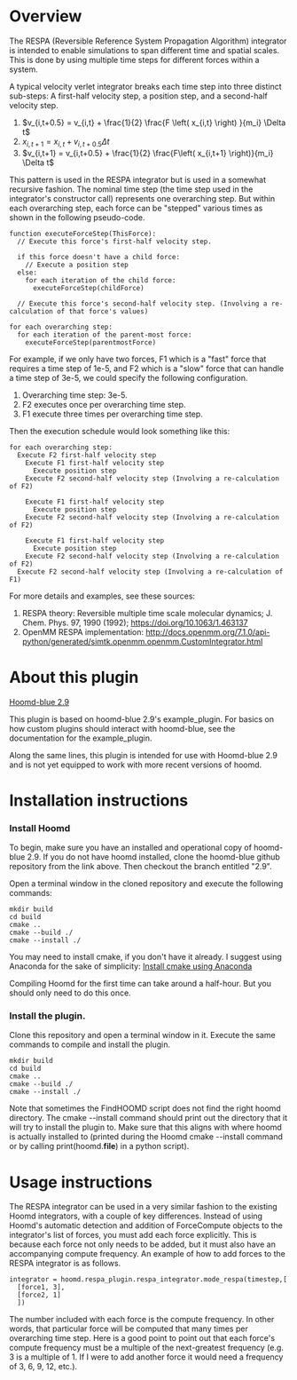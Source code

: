 # Overview

The RESPA (Reversible Reference System Propagation Algorithm) integrator is intended to enable simulations to span different time and spatial scales. This is done by using multiple time steps for different forces within a system.

A typical velocity verlet integrator breaks each time step into three distinct sub-steps: A first-half velocity step, a position step, and a second-half velocity step.

1. $v_{i,t+0.5} = v_{i,t} + \frac{1}{2} \frac{F \left( x_{i,t} \right) }{m_i} \Delta t$
2. $x_{i,t+1} = x_{i,t} + v_{i,t+0.5} \Delta t$
3. $v_{i,t+1} = v_{i,t+0.5} + \frac{1}{2} \frac{F\left( x_{i,t+1} \right)}{m_i} \Delta t$

This pattern is used in the RESPA integrator but is used in a somewhat recursive fashion. The nominal time step (the time step used in the integrator's constructor call) represents one overarching step. But within each overarching step, each force can be "stepped" various times as shown in the following pseudo-code.

```
function executeForceStep(ThisForce):
  // Execute this force's first-half velocity step.

  if this force doesn't have a child force:
    // Execute a position step
  else:
    for each iteration of the child force:
      executeForceStep(childForce)

  // Execute this force's second-half velocity step. (Involving a re-calculation of that force's values)

for each overarching step:
  for each iteration of the parent-most force:
    executeForceStep(parentmostForce)
```

For example, if we only have two forces, F1 which is a "fast" force that requires a time step of 1e-5, and F2 which is a "slow" force that can handle a time step of 3e-5, we could specify the following configuration.

1. Overarching time step: 3e-5.
2. F2 executes once per overarching time step.
3. F1 execute three times per overarching time step.

Then the execution schedule would look something like this:

```
for each overarching step:
  Execute F2 first-half velocity step
    Execute F1 first-half velocity step
      Execute position step
    Execute F2 second-half velocity step (Involving a re-calculation of F2)

    Execute F1 first-half velocity step
      Execute position step
    Execute F2 second-half velocity step (Involving a re-calculation of F2)

    Execute F1 first-half velocity step
      Execute position step
    Execute F2 second-half velocity step (Involving a re-calculation of F2)
  Execute F2 second-half velocity step (Involving a re-calculation of F1)
```

For more details and examples, see these sources:

1. RESPA theory: Reversible multiple time scale molecular dynamics; J. Chem. Phys. 97, 1990 (1992); https://doi.org/10.1063/1.463137
2. OpenMM RESPA implementation: http://docs.openmm.org/7.1.0/api-python/generated/simtk.openmm.openmm.CustomIntegrator.html

# About this plugin

[Hoomd-blue 2.9](https://github.com/glotzerlab/hoomd-blue/tree/2.9)

This plugin is based on hoomd-blue 2.9's example_plugin. For basics on how custom plugins should interact with hoomd-blue, see the documentation for the example_plugin.

Along the same lines, this plugin is intended for use with Hoomd-blue 2.9 and is not yet equipped to work with more recent versions of hoomd.

# Installation instructions

### Install Hoomd

To begin, make sure you have an installed and operational copy of hoomd-blue 2.9. If you do not have hoomd installed, clone the hoomd-blue github repository from the link above. Then checkout the branch entitled "2.9".

Open a terminal window in the cloned repository and execute the following commands:

```
mkdir build
cd build
cmake ..
cmake --build ./
cmake --install ./
```

You may need to install cmake, if you don't have it already. I suggest using Anaconda for the sake of simplicity: [Install cmake using Anaconda](https://anaconda.org/anaconda/cmake)

Compiling Hoomd for the first time can take around a half-hour. But you should only need to do this once.

### Install the plugin.

Clone this repository and open a terminal window in it. Execute the same commands to compile and install the plugin.

```
mkdir build
cd build
cmake ..
cmake --build ./
cmake --install ./
```

Note that sometimes the FindHOOMD script does not find the right hoomd directory. The cmake --install command should print out the directory that it will try to install the plugin to. Make sure that this aligns with where hoomd is actually installed to (printed during the Hoomd cmake --install command or by calling print(hoomd.__file__) in a python script).

# Usage instructions

The RESPA integrator can be used in a very similar fashion to the existing Hoomd integrators, with a couple of key differences. Instead of using Hoomd's automatic detection and addition of ForceCompute objects to the integrator's list of forces, you must add each force explicitly. This is because each force not only needs to be added, but it must also have an accompanying compute frequency. An example of how to add forces to the RESPA integrator is as follows.

```
integrator = hoomd.respa_plugin.respa_integrator.mode_respa(timestep,[
  [force1, 3],
  [force2, 1]
  ])
```

The number included with each force is the compute frequency. In other words, that particular force will be computed that many times per overarching time step. Here is a good point to point out that each force's compute frequency must be a multiple of the next-greatest frequency (e.g. 3 is a multiple of 1. If I were to add another force it would need a frequency of 3, 6, 9, 12, etc.).

